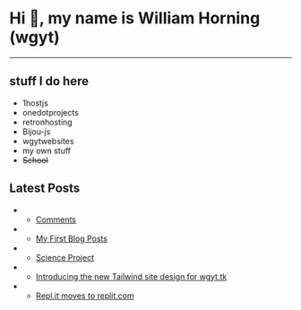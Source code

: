 # Hi 👋, my name is William Horning (wgyt)
---
## stuff I do here
- 1hostjs
- onedotprojects
- retronhosting
- Bijou-js
- wgytwebsites
- my own stuff
- ~~School~~
## Latest Posts
<!-- feed start -->
-   - [Comments](/blog/comments-on-my-blog)
-   - [My First Blog Posts](/blog/my-first-blog-post)
-   - [Science Project](/blog/my-science-project)
-   - [Introducing the new Tailwind site design for wgyt.tk](/blog/new-tailwind-site-design)
-   - [Repl.it moves to replit.com](/blog/repl.it-moves-to-replit.com)
<!-- feed end -->
